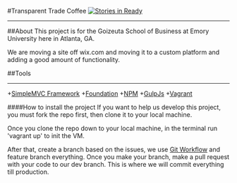 #Transparent Trade Coffee
[![Stories in Ready](https://badge.waffle.io/rocketpastsix/transparentcoffee.svg?label=ready&title=Ready)](http://waffle.io/rocketpastsix/transparentcoffee) 
___

##About
This project is for the Goizeuta School of Business at Emory University here in Atlanta, GA. 

We are moving a site off wix.com and moving it to a custom platform and adding a good amount of functionality. 

##Tools
___
+[SimpleMVC Framework](simplemvcframework.com)
+[Foundation](foundation.zurb.com)
+[NPM](npm.com)
+[GulpJs](gulpjs.com)
+[Vagrant](vagrantup.com)

####How to install the project
If you want to help us develop this project, you must fork the repo first, then clone it to your local machine. 

Once you clone the repo down to your local machine, in the terminal run 'vagrant up' to init the VM. 

After that, create a branch based on the issues, we use [Git Workflow](https://www.atlassian.com/git/tutorials/comparing-workflows/) and feature branch everything. Once you make your branch, make a pull request with your code to our dev branch. This is where we will commit everything till production. 


